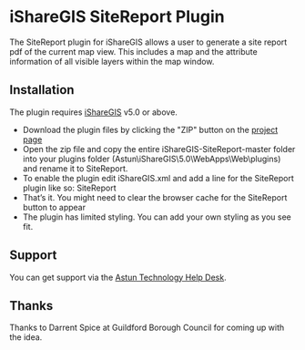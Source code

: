 iShareGIS SiteReport Plugin
==========================

The SiteReport plugin for iShareGIS allows a user to generate a site report pdf of the current map view. This includes a map and the attribute information of all visible layers within the map window.

Installation
------------

The plugin requires [iShareGIS](http://astuntechnology.com/ishare/modules/ishare-gis/) v5.0 or above.

* Download the plugin files by clicking the "ZIP" button on the [project page](https://github.com/AstunTechnology/iShareGIS-SiteReport)
* Open the zip file and copy the entire iShareGIS-SiteReport-master folder into your plugins folder (Astun\iShareGIS\5.0\WebApps\Web\plugins\) and rename it to SiteReport.
* To enable the plugin edit iShareGIS.xml and add a line for the SiteReport plugin like so: <Plugin>SiteReport</Plugin>
* That’s it. You might need to clear the browser cache for the SiteReport button to appear
* The plugin has limited styling. You can add your own styling as you see fit.

Support
-------

You can get support via the [Astun Technology Help Desk](http://support.astuntechnology.com/).

Thanks
------

Thanks to Darrent Spice at Guildford Borough Council for coming up with the idea.